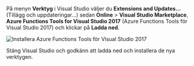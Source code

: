 På menyn **Verktyg** i Visual Studio väljer du **Extensions and Updates...** (Tillägg och uppdateringar...) sedan **Online** > **Visual Studio Marketplace**, **Azure Functions Tools for Visual Studio 2017** (Azure Functions Tools för Visual Studio 2017) och klickar på **Ladda ned**.
 
![Installera Azure Functions Tools för Visual Studio 2017](./media/functions-install-vstools/functions-vstools-install.png)

Stäng Visual Studio och godkänn att ladda ned och installera de nya verktygen. 